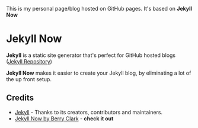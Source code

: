 This is my personal page/blog hosted on GitHub pages. It's based on **Jekyll Now**

# Jekyll Now

**Jekyll** is a static site generator that's perfect for GitHub hosted blogs ([Jekyll Repository](https://github.com/jekyll/jekyll))

**Jekyll Now** makes it easier to create your Jekyll blog, by eliminating a lot of the up front setup.

## Credits

- [Jekyll](https://github.com/jekyll/jekyll) - Thanks to its creators, contributors and maintainers.
- [Jekyll Now by Berry Clark](https://github.com/barryclark/jekyll-now/) - **check it out**

